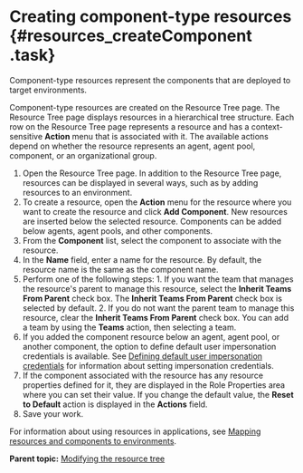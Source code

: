 # Creating component-type resources {#resources_createComponent .task}

Component-type resources represent the components that are deployed to target environments.

Component-type resources are created on the Resource Tree page. The Resource Tree page displays resources in a hierarchical tree structure. Each row on the Resource Tree page represents a resource and has a context-sensitive **Action** menu that is associated with it. The available actions depend on whether the resource represents an agent, agent pool, component, or an organizational group.

1.   Open the Resource Tree page. In addition to the Resource Tree page, resources can be displayed in several ways, such as by adding resources to an environment.
2.   To create a resource, open the **Action** menu for the resource where you want to create the resource and click **Add Component**. New resources are inserted below the selected resource. Components can be added below agents, agent pools, and other components.
3.   From the **Component** list, select the component to associate with the resource. 
4.   In the **Name** field, enter a name for the resource. By default, the resource name is the same as the component name.
5.   Perform one of the following steps: 
    1.   If you want the team that manages the resource's parent to manage this resource, select the **Inherit Teams From Parent** check box. The **Inherit Teams From Parent** check box is selected by default.
    2.   If you do not want the parent team to manage this resource, clear the **Inherit Teams From Parent** check box. You can add a team by using the **Teams** action, then selecting a team.
6.   If you added the component resource below an agent, agent pool, or another component, the option to define default user impersonation credentials is available. See [Defining default user impersonation credentials](resources_impersonation.md#) for information about setting impersonation credentials. 
7.   If the component associated with the resource has any resource properties defined for it, they are displayed in the Role Properties area where you can set their value. If you change the default value, the **Reset to Default** action is displayed in the **Actions** field. 
8.   Save your work. 

For information about using resources in applications, see [Mapping resources and components to environments](app_environment_mapping.md#).

**Parent topic:** [Modifying the resource tree](../topics/resource_tree_modify.md)

